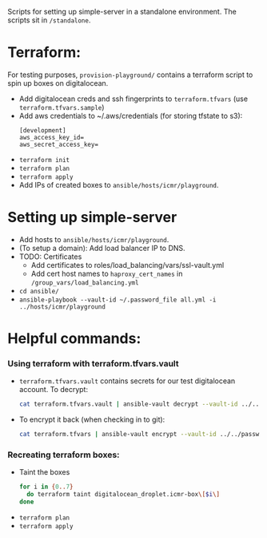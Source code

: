 Scripts for setting up simple-server in a standalone environment.
The scripts sit in `/standalone`.

# Terraform:
For testing purposes, `provision-playground/` contains a terraform script to spin up boxes on digitalocean.
- Add digitalocean creds and ssh fingerprints to `terraform.tfvars` (use `terraform.tfvars.sample`)
- Add aws credentials to ~/.aws/credentials (for storing tfstate to s3):
    ```
    [development]
    aws_access_key_id=
    aws_secret_access_key=
    ```
- `terraform init`
- `terraform plan`
- `terraform apply`
- Add IPs of created boxes to `ansible/hosts/icmr/playground`.

# Setting up simple-server
- Add hosts to `ansible/hosts/icmr/playground`.
- (To setup a domain): Add load balancer IP to DNS.
- TODO: Certificates
    - Add certificates to roles/load_balancing/vars/ssl-vault.yml
    - Add cert host names to `haproxy_cert_names` in `/group_vars/load_balancing.yml`
- `cd ansible/`
- `ansible-playbook --vault-id ~/.password_file all.yml -i ../hosts/icmr/playground`

# Helpful commands:
### Using terraform with terraform.tfvars.vault
- `terraform.tfvars.vault` contains secrets for our test digitalocean account. To decrypt:
    ```bash
    cat terraform.tfvars.vault | ansible-vault decrypt --vault-id ../../../password_file > terraform.tfvars
    ```
- To encrypt it back (when checking in to git):
    ```bash
    cat terraform.tfvars | ansible-vault encrypt --vault-id ../../password_file --output terraform.tfvars.vault
    ```
### Recreating terraform boxes:
-  Taint the boxes
   ```bash
   for i in {0..7}
     do terraform taint digitalocean_droplet.icmr-box\[$i\]
   done
   ```
- `terraform plan`
- `terraform apply`
